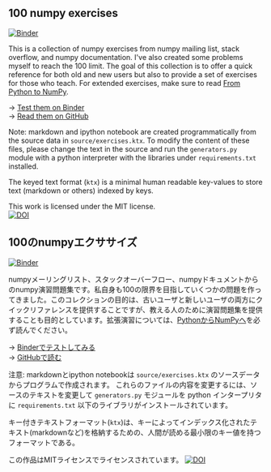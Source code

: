 ## 100 numpy exercises

[![Binder](http://mybinder.org/badge.svg)](http://mybinder.org:/repo/rougier/numpy-100/notebooks/100%20Numpy%20exercises.ipynb)

This is a collection of numpy exercises from numpy mailing list, stack overflow, and numpy documentation. I've also created some problems myself to reach the 100 limit. The goal of this collection is to offer a quick reference for both old and new users but also to provide a set of exercises for those who teach. For extended exercises, make sure to read [From Python to NumPy](http://www.labri.fr/perso/nrougier/from-python-to-numpy/).

→ [Test them on Binder](http://mybinder.org:/repo/rougier/numpy-100/notebooks/100_Numpy_exercises.ipynb)  
→ [Read them on GitHub](100_Numpy_exercises.md)  

Note: markdown and ipython notebook are created programmatically from the source data in `source/exercises.ktx`.
To modify the content of these files, please change the text in the source and run the `generators.py` module with a python
interpreter with the libraries under `requirements.txt` installed.

The keyed text format (`ktx`) is a minimal human readable key-values to store text (markdown or others) indexed by keys. 

This work is licensed under the MIT license.  
[![DOI](https://zenodo.org/badge/10173/rougier/numpy-100.svg)](https://zenodo.org/badge/latestdoi/10173/rougier/numpy-100)

## 100のnumpyエクササイズ

[![Binder](http://mybinder.org/badge.svg)](http://mybinder.org:/repo/rougier/numpy-100/notebooks/100%20Numpy%20exercises.ipynb)

numpyメーリングリスト、スタックオーバーフロー、numpyドキュメントからのnumpy演習問題集です。私自身も100の限界を目指していくつかの問題を作ってきました。このコレクションの目的は、古いユーザと新しいユーザの両方にクイックリファレンスを提供することですが、教える人のために演習問題集を提供することも目的としています。拡張演習については、[PythonからNumPyへ](http://www.labri.fr/perso/nrougier/from-python-to-numpy/)を必ず読んでください。

→ [Binderでテストしてみる](http://mybinder.org:/repo/rougier/numpy-100/notebooks/100_Numpy_exercises.ipynb)  
→ [GitHubで読む](100_Numpy_exercises.md)  

注意: markdownとipython notebookは `source/exercises.ktx` のソースデータからプログラムで作成されます。
これらのファイルの内容を変更するには、ソースのテキストを変更して `generators.py` モジュールを python
インタープリタに `requirements.txt` 以下のライブラリがインストールされています。

キー付きテキストフォーマット(`ktx`)は、キーによってインデックス化されたテキスト(markdownなど)を格納するための、人間が読める最小限のキー値を持つフォーマットである。

この作品はMITライセンスでライセンスされています。 
[![DOI](https://zenodo.org/badge/10173/rougier/numpy-100.svg)](https://zenodo.org/badge/latestdoi/10173/rougier/numpy-100)

